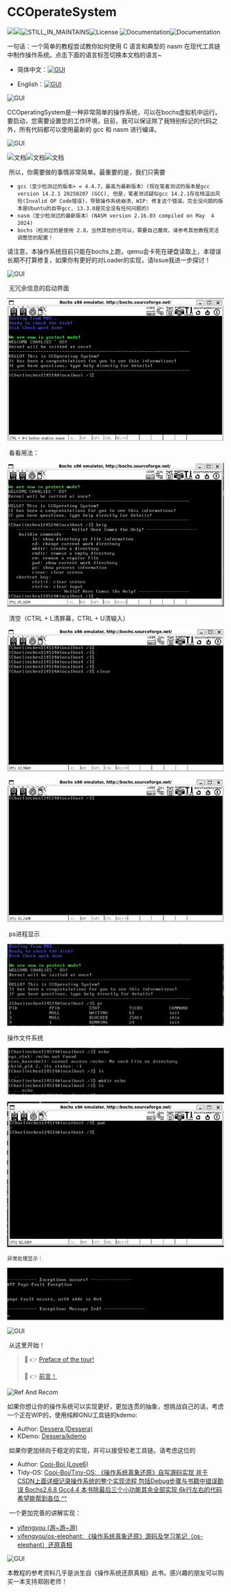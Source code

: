 # CCOperateSystem

![](https://img.shields.io/badge/Language-C>=C90-informational?logo=C&logoColor=#A8B9CC&color=#A8B9CC)![](https://img.shields.io/badge/Language-ASM-red)![STILL_IN_MAINTAINS](https://img.shields.io/badge/Maintains-YES-red)![License](https://img.shields.io/badge/license-GNUv3-yellow) ![Documentation](https://img.shields.io/badge/Documentation-WIP-brightgreen)![Documentation](https://img.shields.io/badge/Code-TestOnPassAsBasic-brightgreen)

 一句话：一个简单的教程尝试教你如何使用 C 语言和典型的 nasm 在现代工具链中制作操作系统。点击下面的语言标签切换本文档的语言~

- 简体中文：[![GUI](https://img.shields.io/badge/使用-简体中文-red)](README.md)

- English：[![GUI](https://img.shields.io/badge/Reading_Language-English-red)](README_EN.md)

![GUI](https://img.shields.io/badge/Introduction-What_is_CC_Operating_System-blue)

CCOperatingSystem是一种非常简单的操作系统，可以在bochs虚拟机中运行。要启动，您需要设置您的工作环境，目前，我可以保证除了我特别标记的代码之外，所有代码都可以使用最新的 gcc 和 nasm 进行编译。

![GUI](https://img.shields.io/badge/Setup-Try_The_Run-yellow)

![文档](https://img.shields.io/badge/TOOLS-GCC>=4.4.7-brightgreen)![文档](https://img.shields.io/badge/TOOLS-nasm>=2.16-red)![文档](https://img.shields.io/badge/Environment-Bochs_Only_Current-blue)

​	 所以，你需要做的事情非常简单。最重要的是，我们只需要

- `gcc（至少检测过的版本> = 4.4.7，最高为最新版本）(现在笔者测试的版本是gcc version 14.2.1 20250207 (GCC), 但是，笔者测试疑似gcc 14.2.1存在栈溢出风险(Invalid OP Code错误)，导致操作系统崩溃，WIP: 修复这个错误。完全没问题的版本是Ubuntu的自带gcc, 13.3.0是完全没有任何问题的)`
- `nasm（至少检测过的最新版本）(NASM version 2.16.03 compiled on May  4 2024)`
- `bochs（检测过的是使用 2.8，当然其他的也可以，需要自己魔改，请参考其他教程灵活调整您的配置！`

​	请注意，本操作系统目前只能在bochs上跑，qemu会卡死在硬盘读取上，本错误长期不打算修复，如果你有更好的对Loader的实现，请Issue我进一步探讨！

![GUI](https://img.shields.io/badge/Screenshots-See_The_Runtime_Screenshots-red)

​	无冗余信息的启动界面

![runtimes1](./readme.assets/runtimes-boot.png)

​	看看用法：

![runtimes-help](./readme.assets/runtimes-help.png)

​	清空（CTRL + L清屏幕，CTRL + U清输入）

![runtimes-show-clearprev](./readme.assets/runtimes-show-clearprev.png)

![runtimes-show-clearafter](./readme.assets/runtimes-show-clearafter.png)

​	ps进程显示

![ps](./readme.assets/image-20250302204310767.png)	

操作文件系统

![handling-operating-filesystem](./readme.assets/image-20250302204346151.png)

![filesystem-1](./readme.assets/filesystem-1.png)

 	异常处理显示：

![page-faults-hanlder](./readme.assets/page-faults-hanlder.png)



![GUI](https://img.shields.io/badge/Documentation-Where_And_How_Should_I_Start-yellow)

​	从这里开始！

> :link: :point_right:  [Preface of the tour!](./Documentations/README_EN.md)
>
> :link: :point_right:  [前言！](./Documentations/README.md)

![Ref And Recom](https://img.shields.io/badge/Reference_And_Recommendations-Some_also_os_project-red)

​	如果你想让你的操作系统可以实现更好，更加连贯的抽象，想挑战自己的话，考虑一个正在WIP的，使用纯粹GNU工具链的kdemo:

- Author: [Dessera (Dessera)](https://github.com/Dessera)
- KDemo: [Dessera/kdemo](https://github.com/Dessera/kdemo)

​	如果你更加倾向于稳定的实现，并可以接受较老工具链。请考虑这位的

- Author: [Cooi-Boi (Love6)](https://github.com/Cooi-Boi)
- Tidy-OS: [Cooi-Boi/Tiny-OS: 《操作系统真象还原》自写源码实现 并于CSDN上面详细记录操作系统的整个实现流程 包括Debug步骤与书籍中错误勘误 Bochs2.6.8 Gcc4.4 本书除最后三个小功能其余全部实现 6k行左右的代码 希望能帮到各位 ^^](https://github.com/Cooi-Boi/Tiny-OS/tree/master)

​	一个更加完善的讲解实现：

- [yifengyou (游~游~游)](https://github.com/yifengyou)
- [yifengyou/os-elephant: 《操作系统真象还原》源码及学习笔记（os-elephant）还原真相](https://github.com/yifengyou/os-elephant)



![GUI](https://img.shields.io/badge/Other_Implementations-Some_also_os_project-green)

​	本教程的参考资料几乎是派生自《操作系统还原真相》此书。感兴趣的朋友可以购买一本支持郑刚老师！
